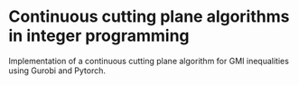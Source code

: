 # Continuous cutting plane algorithms in integer programming

Implementation of a continuous cutting plane algorithm for GMI inequalities using Gurobi and Pytorch.
